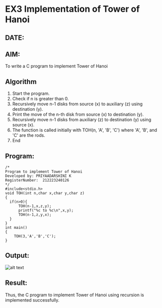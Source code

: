 # EX3 Implementation of Tower of Hanoi
## DATE:
## AIM:
To write a C program to implement Tower of Hanoi

## Algorithm
1. Start the program.
2. Check if n is greater than 0.
3. Recursively move n-1 disks from source (x) to auxiliary (z) using destination (y).
4. Print the move of the n-th disk from source (x) to destination (y).
5. Recursively move n-1 disks from auxiliary (z) to destination (y) using source (x).
6. The function is called initially with TOH(n, 'A', 'B', 'C') where 'A', 'B', and 'C' are the rods.
7. End  

## Program:
```
/*
Program to implement Tower of Hanoi
Developed by: PRIYAADARSHINI K
RegisterNumber:  212223240126
*/
#include<stdio.h>
void TOH(int n,char x,char y,char z)
{
  if(n>0){
      TOH(n-1,x,z,y);
      printf("%c to %c\n",x,y);
      TOH(n-1,z,y,x);
  }
}
int main()
{
    TOH(3,'A','B','C');
}
```

## Output:

![alt text](image-2.png)

## Result:
Thus, the C program to implement Tower of Hanoi using recursion is implemented successfully.
